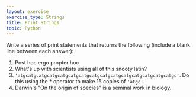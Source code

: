 ```yaml
---
layout: exercise
exercise_type: Strings
title: Print Strings
topic: Python
---
```


Write a series of print statements that returns the following (include a
blank line between each answer):

1. Post hoc ergo propter hoc
2. What's up with scientists using all of this snooty latin?
3. `'atgcatgcatgcatgcatgcatgcatgcatgcatgcatgcatgcatgcatgcatgcatgc'`. Do this using
   the \* operator to make 15 copies of `'atgc'`.
4. Darwin's "On the origin of species" is a seminal work in biology.
